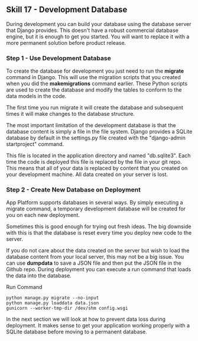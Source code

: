 ## Skill 17 - Development Database



During development you can build your database using the database server that
Django provides. This doesn't have a robust commercial database engine, but it is
enough to get you started. You will want to replace it with a more 
permanent solution before product release.


### Step 1 - Use Development Database

To create the database for development you just need to run the **migrate**
command in Django. This will use the migration scripts that you created when you
did the **makemigrations** command earlier. These Python scripts are used to
create the database and modify the tables to conform to the data models in the
code.

The first time you run migrate it will create the database and subsequent times 
it will make changes to the database structure.

The most important limitation of the development database is that the database
content is simply a file in the file system. Django provides a SQLite database
by default in the settings.py file created with the "django-admin startproject"
command.  

This file is located in the application directory and named "db.sqlite3". Each
time the code is deployed this file is replaced by the file in your git repo.
This means that all of your data is replaced by content that you created on
your development machine. All data created on your server is lost.


### Step 2 - Create New Database on Deployment

App Platform supports databases in several ways. By simply executing a migrate
command, a temporary development database will be created for you on each new
deployment.

Sometimes this is good enough for trying out fresh ideas. The big downside
with this is that the database is reset every time you deploy new code to the
server.

If you do not care about the data created on the server but wish to load the
database content from your local server, this may not be a big issue.
You can use **dumpdata** to save a JSON file and then put the JSON file in
the Github repo. During deployment you can execute a run command that loads
the data into the database. 

Run Command

    python manage.py migrate --no-input
    python manage.py loaddata data.json
    gunicorn --worker-tmp-dir /dev/shm config.wsgi

In the next section we will look at how to prevent data loss
during deployment. It makes sense to get your application working properly
with a SQLite database before moving to a permanent database. 

